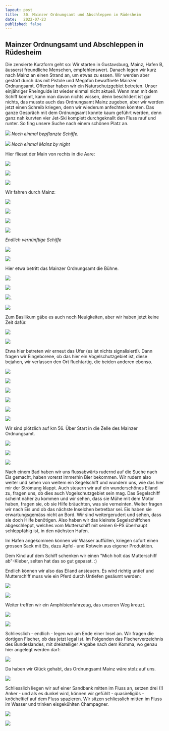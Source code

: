 ```yaml
---
layout: post
title:  30. Mainzer Ordnungsamt und Abschleppen in Rüdesheim
date:   2022-07-23
published: false
---
```


##   Mainzer Ordnungsamt und Abschleppen in Rüdesheim ##

Die zensierte Kurzform geht so: Wir starten in Gustavsburg, Mainz, Hafen B, äusserst freundliche Menschen, empfehlenswert. Danach legen wir kurz nach Mainz an einen Strand an, um etwas zu essen. Wir werden aber gestört durch das mit Pistole und Megafon bewaffnete Mainzer Ordnungsamt. Offenbar haben wir ein Naturschutzgebiet betreten. Unser einjähriger Rheinguide ist wieder einmal nicht aktuell. Wenn man mit dem Schiff kommt, kann man davon nichts wissen, denn beschildert ist gar nichts, das musste auch das Ordnungsamt Mainz zugeben, aber wir werden jetzt einen Schreib kriegen, denn wir wiederum anfechten könnten. Das ganze Gespräch mit dem Ordnungsamt konnte kaum geführt werden, denn ganz nah kurvten vier Jet-Ski komplett durchgeknallt den Fluss rauf und runter. So fing unsere Suche nach einem schönen Platz an.

![](/img/20220724__ms_res_ruedesheim_0.jpg)
*Noch einmal bepflanzte Schiffe.*

![](/img/20220724__ms_res_ruedesheim_1.jpg)
*Noch einmal Mainz by night*

Hier fliesst der Main von rechts in die Aare:

![](/img/20220724__ms_res_ruedesheim_2.jpg)

![](/img/20220724__ms_res_ruedesheim_3.jpg)

![](/img/20220724__ms_res_ruedesheim_4.jpg)

Wir fahren durch Mainz:

![](/img/20220724__ms_res_ruedesheim_5.jpg)

![](/img/20220724__ms_res_ruedesheim_6.jpg)

![](/img/20220724__ms_res_ruedesheim_7.jpg)

![](/img/20220724__ms_res_ruedesheim_8.jpg)

*Endlich vernünftige Schiffe*

![](/img/20220724__ms_res_ruedesheim_9.jpg)

![](/img/20220724__ms_res_ruedesheim_10.jpg)

Hier etwa betritt das Mainzer Ordnungsamt die Bühne.

![](/img/20220724__ms_res_ruedesheim_11.jpg)

![](/img/20220724__ms_res_ruedesheim_12.jpg)

![](/img/20220724__ms_res_ruedesheim_13.jpg).

![](/img/20220724__ms_res_ruedesheim_14.jpg)

Zum Basilikum gäbe es auch noch Neuigkeiten, aber wir haben jetzt keine Zeit dafür.

![](/img/20220724__ms_res_ruedesheim_15.jpg)

![](/img/20220724__ms_res_ruedesheim_16.jpg)

Etwa hier betreten wir erneut das Ufer (es ist nichts signalisiert!). Dann fragen wir Eingeborene, ob das hier ein Vogelschutzgebiet ist, diese bejahen, wir verlassen den Ort fluchtartig, die beiden anderen ebenso.

![](/img/20220724__ms_res_ruedesheim_17.jpg)

![](/img/20220724__ms_res_ruedesheim_18.jpg)

![](/img/20220724__ms_res_ruedesheim_19.jpg)

![](/img/20220724__ms_res_ruedesheim_20.jpg)

![](/img/20220724__ms_res_ruedesheim_21.jpg)

![](/img/20220724__ms_res_ruedesheim_22.jpg)

Wir sind plötzlich auf km 56. Über Start in die Zelle des Mainzer Ordnungsamt.

![](/img/20220724__ms_res_ruedesheim_23.jpg)

![](/img/20220724__ms_res_ruedesheim_24.jpg)

![](/img/20220724__ms_res_ruedesheim_25.jpg)

Nach einem Bad haben wir uns flussabwärts rudernd auf die Suche nach Eis gemacht, haben vorerst immerhin Bier bekommen. Wir rudern also weiter und sehen von weitem ein Segelschiff und wundern uns, wie das hier mir der Strömung klappt. Auch steuern wir auf ein wunderschönes Eiland zu, fragen uns, ob dies auch Vogelschutzgebiet sein mag. Das Segelschiff scheint näher zu kommen und wir sehen, dass sie Mühe mit dem Motor haben, fragen sie, ob sie Hilfe bräuchten, was sie verneinten. Weiter fragen wir nach Eis und ob das nächste Inselchen betretbar sei. Eis haben sie erwartungsgemäss nicht an Bord. Wir sind weitergerudert und sehen, dass sie doch Hilfe benötigen. Also haben wir das kleinste Segelschiffchen abgeschleppt, welches vom Mutterschiff mit seinen 6-PS überhaupt schleppfähig ist, in den nächsten Hafen.

Im Hafen angekommen können wir Wasser auffüllen, kriegen sofort einen grossen Sack mit Eis, dazu Apfel- und Rotwein aus eigener Produktion.

Dem Kind auf dem Schiff schenken wir einen "Mich holt das Mutterschiff ab"-Kleber, selten hat das so gut gepasst. :)

Endlich können wir also das Eiland ansteuern. Es wird richtig untief und Mutterschiff muss wie ein Pferd durch Untiefen gesäumt werden:

![](/img/20220724__ms_res_ruedesheim_26.jpg)

![](/img/20220724__ms_res_ruedesheim_27.jpg)

Weiter treffen wir ein Amphibienfahrzeug, das unseren Weg kreuzt.

![](/img/20220724__ms_res_ruedesheim_28.jpg)

![](/img/20220724__ms_res_ruedesheim_29.jpg)

Schliesslich - endlich - legen wir am Ende einer Insel an. Wir fragen die dortigen Fischer, ob das jetzt legal ist. Im Folgenden das Fischerverzeichnis des Bundeslandes, mit dreistelliger Angabe nach dem Komma, wo genau hier angelegt werden darf:

![](/img/20220724__ms_res_ruedesheim_32.jpg)

Da haben wir Glück gehabt, das Ordnungsamt Mainz wäre stolz auf uns.

![](/img/20220724__ms_res_ruedesheim_30.jpg)

Schliesslich liegen wir auf einer Sandbank mitten im Fluss an, setzen drei (!) Anker - und als es dunkel wird, können wir gefühlt - quasireligiös - knöcheltief auf dem Fluss spazieren. Wir sitzen schliesslich mitten im Fluss im Wasser und trinken eisgekühlten Champagner.

![](/img/20220724__ms_res_ruedesheim_31.jpg)

![](/img/20220724__ms_res_ruedesheim_32.jpg)

